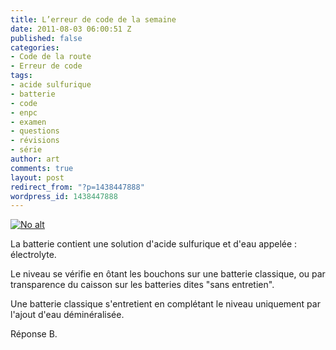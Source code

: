 ```yaml
---
title: L’erreur de code de la semaine
date: 2011-08-03 06:00:51 Z
published: false
categories:
- Code de la route
- Erreur de code
tags:
- acide sulfurique
- batterie
- code
- enpc
- examen
- questions
- révisions
- série
author: art
comments: true
layout: post
redirect_from: "?p=1438447888"
wordpress_id: 1438447888
---
```


<a href="https://static.irz.fr/2011/05/remplacer-batterie.png"><img alt="No alt" data-src="https://static.irz.fr/2011/05/remplacer-batterie.png" src="https://static.irz.fr/thumb.php?size=<100&crop=0&src=https://static.irz.fr/2011/05/remplacer-batterie.png" /></a>

La batterie contient une solution d'acide sulfurique et d'eau appelée : électrolyte.

Le niveau se vérifie en ôtant les bouchons sur une batterie classique, ou par transparence du caisson sur les batteries dites "sans entretien".

Une batterie classique s'entretient en complétant le niveau uniquement par l'ajout d'eau déminéralisée.

Réponse B.



